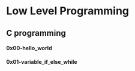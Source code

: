 # Low Level Programming
## C programming
#### 0x00-hello_world



#### 0x01-variable_if_else_while



